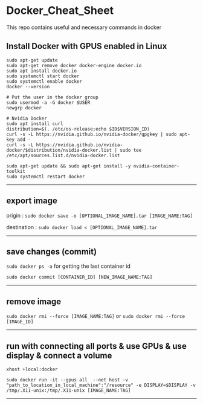 # Docker_Cheat_Sheet
This repo contains useful and necessary commands in docker

<h2>Install Docker with GPUS enabled in Linux</h2>

```
sudo apt-get update
sudo apt-get remove docker docker-engine docker.io
sudo apt install docker.io
sudo systemctl start docker
sudo systemctl enable docker
docker --version

# Put the user in the docker group
sudo usermod -a -G docker $USER
newgrp docker

# Nvidia Docker
sudo apt install curl
distribution=$(. /etc/os-release;echo $ID$VERSION_ID)
curl -s -L https://nvidia.github.io/nvidia-docker/gpgkey | sudo apt-key add -
curl -s -L https://nvidia.github.io/nvidia-docker/$distribution/nvidia-docker.list | sudo tee /etc/apt/sources.list.d/nvidia-docker.list

sudo apt-get update && sudo apt-get install -y nvidia-container-toolkit
sudo systemctl restart docker
```

<hr>

<h2>export image</h2>

origin : `sudo docker save -o [OPTIONAL_IMAGE_NAME].tar [IMAGE_NAME:TAG]`

destination : `sudo docker load < [OPTIONAL_IMAGE_NAME].tar`
<hr>
<h2>save changes (commit)</h2>

`sudo docker ps -a` for getting the last container id

`sudo docker commit [CONTAINER_ID] [NEW_IMAGE_NAME:TAG]`
<hr>
<h2>remove image</h2>

`sudo docker rmi --force [IMAGE_NAME:TAG]` or `sudo docker rmi --force [IMAGE_ID]`
<hr>
<h2>run with connecting all ports & use GPUs & use display & connect a volume</h2>

`xhost +local:docker`

`sudo docker run -it --gpus all  --net host -v "path_to_location_in_local_machine":"/resource" -e DISPLAY=$DISPLAY -v /tmp/.X11-unix:/tmp/.X11-unix [IMAGE_NAME:TAG]`
<hr>
